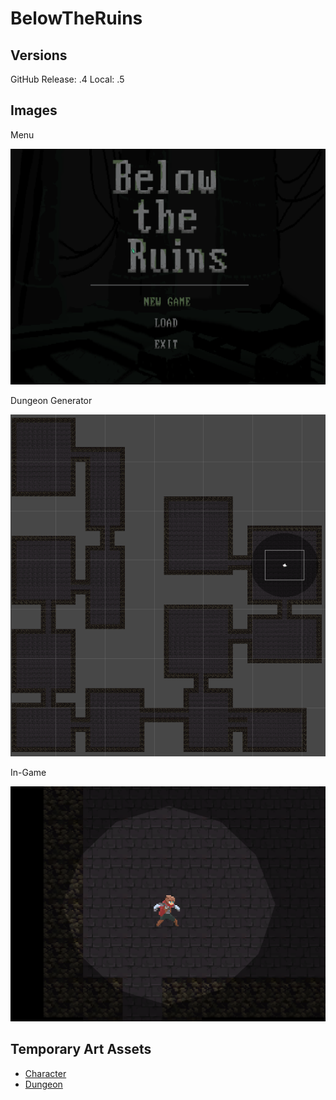 # BelowTheRuins
 
## Versions
 GitHub Release: .4
 Local: .5

## Images
Menu

![image](https://github.com/YortA/BelowTheRuins/blob/main/_UNUSED/ss_aug3.png)


Dungeon Generator

![image](https://github.com/YortA/BelowTheRuins/blob/main/_UNUSED/ss_aug.png)


In-Game

![image](https://github.com/YortA/BelowTheRuins/blob/main/_UNUSED/ss_aug2.png)

## Temporary Art Assets
 - [Character](https://rvros.itch.io/animated-pixel-hero)
 - [Dungeon](https://szadiart.itch.io/rogue-fantasy-catacombs)
